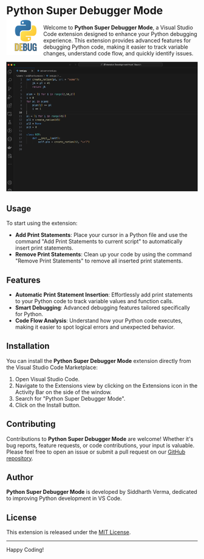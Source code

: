 # Python Super Debugger Mode <img src="https://github.com/siddharthverma-1607/python-super-debugger-mode/raw/HEAD/src/docs/python-super-debbuger-mode.png" align="left" height="100" />

Welcome to **Python Super Debugger Mode**, a Visual Studio Code extension designed to enhance your Python debugging experience. This extension provides advanced features for debugging Python code, making it easier to track variable changes, understand code flow, and quickly identify issues.

![Python Super Debugger Mode in Action](https://github.com/siddharthverma-1607/python-super-debugger-mode/raw/HEAD/src/docs/python-super-debugger-mode.gif)

## Usage

To start using the extension:

- **Add Print Statements**: Place your cursor in a Python file and use the command "Add Print Statements to current script" to automatically insert print statements.
- **Remove Print Statements**: Clean up your code by using the command "Remove Print Statements" to remove all inserted print statements.

## Features

- **Automatic Print Statement Insertion**: Effortlessly add print statements to your Python code to track variable values and function calls.
- **Smart Debugging**: Advanced debugging features tailored specifically for Python.
- **Code Flow Analysis**: Understand how your Python code executes, making it easier to spot logical errors and unexpected behavior.

## Installation

You can install the **Python Super Debugger Mode** extension directly from the Visual Studio Code Marketplace:

1. Open Visual Studio Code.
2. Navigate to the Extensions view by clicking on the Extensions icon in the Activity Bar on the side of the window.
3. Search for "Python Super Debugger Mode".
4. Click on the Install button.

## Contributing

Contributions to **Python Super Debugger Mode** are welcome! Whether it's bug reports, feature requests, or code contributions, your input is valuable. Please feel free to open an issue or submit a pull request on our [GitHub repository](https://github.com/siddharthverma-1607/python-super-debugger-mode).

## Author

**Python Super Debugger Mode** is developed by Siddharth Verma, dedicated to improving Python development in VS Code.

## License

This extension is released under the [MIT License](https://github.com/siddharthverma-1607/python-super-debugger-mode/blob/main/LICENSE.md).

---

Happy Coding!
